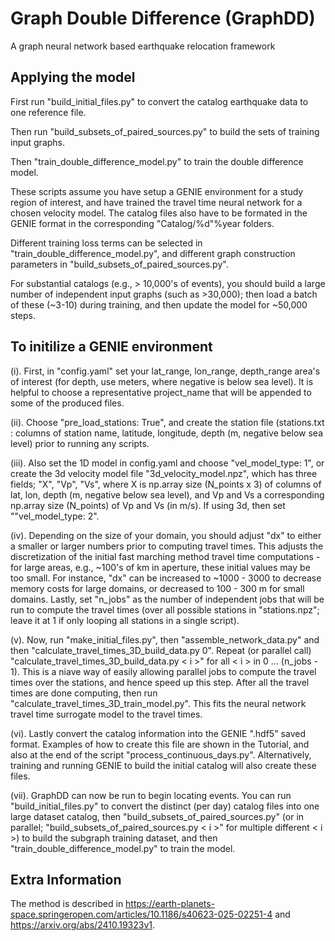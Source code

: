 # Graph Double Difference (GraphDD)

A graph neural network based earthquake relocation framework

## Applying the model

First run "build_initial_files.py" to convert the catalog earthquake data to one reference file.

Then run "build_subsets_of_paired_sources.py" to build the sets of training input graphs.

Then "train_double_difference_model.py" to train the double difference model.

These scripts assume you have setup a GENIE environment for a study region of interest, and have trained the travel time neural network for a chosen velocity model. The catalog files also have to be formated in the GENIE format in the corresponding "Catalog/%d"%year folders.

Different training loss terms can be selected in "train_double_difference_model.py", and different graph construction parameters in "build_subsets_of_paired_sources.py".

For substantial catalogs (e.g., > 10,000's of events), you should build a large number of independent input graphs (such as >30,000); then load a batch of these (~3-10) during training, and then update the model for ~50,000 steps.

## To initilize a GENIE environment

(i). First, in "config.yaml" set your lat_range, lon_range, depth_range area's of interest (for depth, use meters, where negative is below sea level). It is helpful to choose a representative project_name that will be appended to some of the produced files.

(ii). Choose "pre_load_stations: True", and create the station file (stations.txt : columns of station name, latitude, longitude, depth (m, negative below sea level) prior to running any scripts.

(iii). Also set the 1D model in config.yaml and choose "vel_model_type: 1", or create the 3d velocity model file "3d_velocity_model.npz", which has three fields; "X", "Vp", "Vs", where X is np.array size (N_points x 3) of columns of lat, lon, depth (m, negative below sea level), and Vp and Vs a corresponding np.array size (N_points) of Vp and Vs (in m/s). If using 3d, then set ""vel_model_type: 2".

(iv). Depending on the size of your domain, you should adjust "dx" to either a smaller or larger numbers prior to computing travel times. This adjusts the discretization of the initial fast marching method travel time computations - for large areas, e.g., ~100's of km in aperture, these initial values may be too small. For instance, "dx" can be increased to ~1000 - 3000 to decrease memory costs for large domains, or decreased to 100 - 300 m for small domains. Lastly, set "n_jobs" as the number of independent jobs that will be run to compute the travel times (over all possible stations in "stations.npz"; leave it at 1 if only looping all stations in a single script).

(v). Now, run "make_initial_files.py", then "assemble_network_data.py" and then "calculate_travel_times_3D_build_data.py 0". Repeat (or parallel call) "calculate_travel_times_3D_build_data.py < i >" for all < i > in 0 ... (n_jobs - 1). This is a niave way of easily allowing parallel jobs to compute the travel times over the stations, and hence speed up this step. After all the travel times are done computing, then run "calculate_travel_times_3D_train_model.py". This fits the neural network travel time surrogate model to the travel times.

(vi). Lastly convert the catalog information into the GENIE ".hdf5" saved format. Examples of how to create this file are shown in the Tutorial, and also at the end of the script "process_continuous_days.py". Alternatively, training and running GENIE to build the initial catalog will also create these files.

(vii). GraphDD can now be run to begin locating events. You can run "build_initial_files.py" to convert the distinct (per day) catalog files into one large dataset catalog, then "build_subsets_of_paired_sources.py" (or in parallel; "build_subsets_of_paired_sources.py < i >" for multiple different < i >) to build the subgraph training dataset, and then "train_double_difference_model.py" to train the model.

## Extra Information

The method is described in https://earth-planets-space.springeropen.com/articles/10.1186/s40623-025-02251-4 and https://arxiv.org/abs/2410.19323v1.
